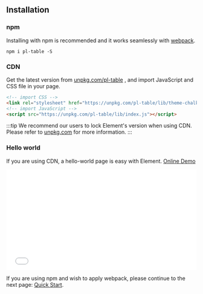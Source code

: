 ## Installation

### npm

Installing with npm is recommended and it works seamlessly with [webpack](https://webpack.js.org/).

```shell
npm i pl-table -S
```

### CDN

Get the latest version from [unpkg.com/pl-table](https://unpkg.com/pl-table/) , and import JavaScript and CSS file in your page.

```html
<!-- import CSS -->
<link rel="stylesheet" href="https://unpkg.com/pl-table/lib/theme-chalk/index.css">
<!-- import JavaScript -->
<script src="https://unpkg.com/pl-table/lib/index.js"></script>
```

:::tip
We recommend our users to lock Element's version when using CDN. Please refer to [unpkg.com](https://unpkg.com) for more information.
:::

### Hello world

If you are using CDN, a hello-world page is easy with Element. [Online Demo](https://codepen.io/ziyoung/pen/rRKYpd)

<iframe height="265" style="width: 100%;" scrolling="no" title="Element demo" src="//codepen.io/ziyoung/embed/rRKYpd/?height=265&theme-id=light&default-tab=html" frameborder="no" allowtransparency="true" allowfullscreen="true">
  See the Pen <a href='https://codepen.io/ziyoung/pen/rRKYpd/'>Element demo</a> by hetech
  (<a href='https://codepen.io/ziyoung'>@ziyoung</a>) on <a href='https://codepen.io'>CodePen</a>.
</iframe>

If you are using npm and wish to apply webpack, please continue to the next page: [Quick Start](/#/en-US/component/quickstart).
